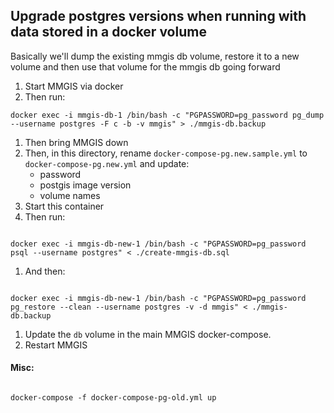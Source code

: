 ## Upgrade postgres versions when running with data stored in a docker volume

Basically we'll dump the existing mmgis db volume, restore it to a new volume and then use that volume for the mmgis db going forward

1. Start MMGIS via docker
1. Then run:

```
docker exec -i mmgis-db-1 /bin/bash -c "PGPASSWORD=pg_password pg_dump --username postgres -F c -b -v mmgis" > ./mmgis-db.backup
```

1. Then bring MMGIS down
1. Then, in this directory, rename `docker-compose-pg.new.sample.yml` to `docker-compose-pg.new.yml` and update:
   - password
   - postgis image version
   - volume names
1. Start this container
1. Then run:

```

docker exec -i mmgis-db-new-1 /bin/bash -c "PGPASSWORD=pg_password psql --username postgres" < ./create-mmgis-db.sql

```

1. And then:

```

docker exec -i mmgis-db-new-1 /bin/bash -c "PGPASSWORD=pg_password pg_restore --clean --username postgres -v -d mmgis" < ./mmgis-db.backup

```

1. Update the `db` volume in the main MMGIS docker-compose.
1. Restart MMGIS

#### Misc:

```

docker-compose -f docker-compose-pg-old.yml up

```
